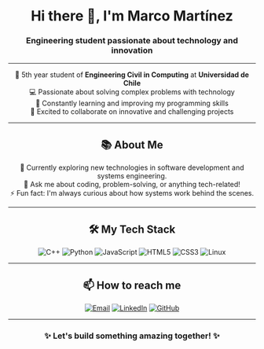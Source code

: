 <h1 align="center">Hi there 👋, I'm Marco Martínez</h1>
<h3 align="center">Engineering student passionate about technology and innovation</h3>

---

<p align="center">
  🌟 5th year student of <strong>Engineering Civil in Computing</strong> at <strong>Universidad de Chile</strong> <br>
  💻 Passionate about solving complex problems with technology <br>
  🌱 Constantly learning and improving my programming skills <br>
  🚀 Excited to collaborate on innovative and challenging projects <br>
</p>

---

<h2 align="center">📚 About Me</h2>

<p align="center">
  🔭 Currently exploring new technologies in software development and systems engineering. <br>
  💬 Ask me about coding, problem-solving, or anything tech-related! <br>
  ⚡ Fun fact: I'm always curious about how systems work behind the scenes. <br>
</p>

---

<h2 align="center">🛠️ My Tech Stack</h2>

<p align="center">
  <img src="https://img.shields.io/badge/C++-00599C?style=for-the-badge&logo=cplusplus&logoColor=white" alt="C++">
  <img src="https://img.shields.io/badge/Python-3776AB?style=for-the-badge&logo=python&logoColor=white" alt="Python">
  <img src="https://img.shields.io/badge/JavaScript-F7DF1E?style=for-the-badge&logo=javascript&logoColor=black" alt="JavaScript">
  <img src="https://img.shields.io/badge/HTML5-E34F26?style=for-the-badge&logo=html5&logoColor=white" alt="HTML5">
  <img src="https://img.shields.io/badge/CSS3-1572B6?style=for-the-badge&logo=css3&logoColor=white" alt="CSS3">
  <img src="https://img.shields.io/badge/Linux-FCC624?style=for-the-badge&logo=linux&logoColor=black" alt="Linux">
</p>

---

<h2 align="center">📫 How to reach me</h2>

<p align="center">
  <a href="mailto:tu_email@gmail.com"><img src="https://img.shields.io/badge/Email-EA4335?style=for-the-badge&logo=gmail&logoColor=white" alt="Email"></a>
  <a href="https://linkedin.com/in/tu-linkedin"><img src="https://img.shields.io/badge/LinkedIn-0077B5?style=for-the-badge&logo=linkedin&logoColor=white" alt="LinkedIn"></a>
  <a href="https://github.com/marcotinez"><img src="https://img.shields.io/badge/GitHub-181717?style=for-the-badge&logo=github&logoColor=white" alt="GitHub"></a>
</p>

---

<h3 align="center">✨ Let's build something amazing together! ✨</h3>
